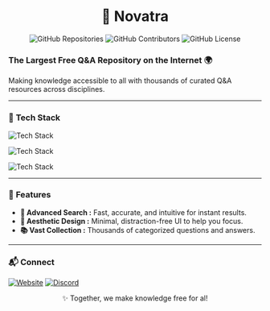 <div align="center">

# 🌟 **Novatra**  
![GitHub Repositories](https://img.shields.io/badge/Repositores%20:%206-grey?style=for-the-badge&logo=github) ![GitHub Contributors](https://img.shields.io/badge/Contributors%20:%204-grey?style=for-the-badge&logo=github) ![GitHub License](https://img.shields.io/badge/License-grey?style=for-the-badge&logo=github)  

</div>

### **The Largest Free Q&A Repository on the Internet 🌍**  
Making knowledge accessible to all with thousands of curated Q&A resources across disciplines.  

---  

### 🚀 **Tech Stack**  


  
  ![Tech Stack](https://skillicons.dev/icons?i=python,bun)

  ![Tech Stack](https://skillicons.dev/icons?i=html,css,js)

  ![Tech Stack](https://skillicons.dev/icons?i=django,postgres,tailwind)


---

### 📖 **Features**  
- **🔎 Advanced Search :** Fast, accurate, and intuitive for instant results.  
- **🎨 Aesthetic Design :** Minimal, distraction-free UI to help you focus.  
- **📚 Vast Collection :** Thousands of categorized questions and answers.  

---

### 📬 **Connect**  
[![Website](https://img.shields.io/badge/🌐%20Website-grey?style=for-the-badge&logo=website)](https://novatra.in)  [![Discord](https://img.shields.io/badge/Discord-grey?style=for-the-badge&logo=discord)](https://discord.gg/MShg3kFUuP)  

<div align="center">
  ✨ Together, we make knowledge free for al!
</div>
